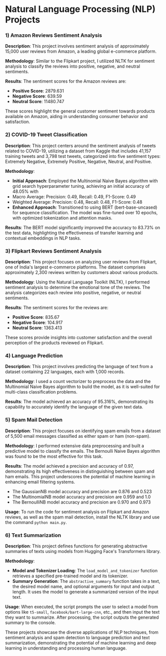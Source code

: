 # Natural Language Processing (NLP) Projects

### 1) Amazon Reviews Sentiment Analysis
**Description**: This project involves sentiment analysis of approximately 15,000 user reviews from Amazon, a leading global e-commerce platform.

**Methodology**: Similar to the Flipkart project, I utilized NLTK for sentiment analysis to classify the reviews into positive, negative, and neutral sentiments.

**Results**: The sentiment scores for the Amazon reviews are:
- **Positive Score**: 2879.631
- **Negative Score**: 639.59
- **Neutral Score**: 11480.747

These scores highlight the general customer sentiment towards products available on Amazon, aiding in understanding consumer behavior and satisfaction.

### 2) COVID-19 Tweet Classification
**Description**: This project centers around the sentiment analysis of tweets related to COVID-19, utilizing a dataset from Kaggle that includes 41,157 training tweets and 3,798 test tweets, categorized into five sentiment types: Extremely Negative, Extremely Positive, Negative, Neutral, and Positive.

**Methodology**:
- **Initial Approach**: Employed the Multinomial Naive Bayes algorithm with grid search hyperparameter tuning, achieving an initial accuracy of 48.05% with 
- Macro Average: Precision: 0.49, Recall: 0.49, F1-Score: 0.49
- Weighted Average: Precision: 0.48, Recall: 0.48, F1-Score: 0.48
- **Enhanced Approach**: Transitioned to using BERT (bert-base-uncased) for sequence classification. The model was fine-tuned over 10 epochs, with optimized tokenization and attention masks.

**Results**: The BERT model significantly improved the accuracy to 83.73% on the test data, highlighting the effectiveness of transfer learning and contextual embeddings in NLP tasks.

### 3) Flipkart Reviews Sentiment Analysis
**Description**: This project focuses on analyzing user reviews from Flipkart, one of India's largest e-commerce platforms. The dataset comprises approximately 2,300 reviews written by customers about various products.

**Methodology**: Using the Natural Language Toolkit (NLTK), I performed sentiment analysis to determine the emotional tone of the reviews. The analysis categorizes each review into positive, negative, or neutral sentiments.

**Results**: The sentiment scores for the reviews are:
- **Positive Score**: 835.67
- **Negative Score**: 104.917
- **Neutral Score**: 1363.413

These scores provide insights into customer satisfaction and the overall perception of the products reviewed on Flipkart.

### 4) Language Prediction
**Description**: This project involves predicting the language of text from a dataset containing 22 languages, each with 1,000 records.

**Methodology**: I used a count vectorizer to preprocess the data and the Multinomial Naive Bayes algorithm to build the model, as it is well-suited for multi-class classification problems.

**Results**: The model achieved an accuracy of 95.316%, demonstrating its capability to accurately identify the language of the given text data.

### 5) Spam Mail Detection
**Description**: This project focuses on identifying spam emails from a dataset of 5,500 email messages classified as either spam or ham (non-spam).

**Methodology**: I performed extensive data preprocessing and built a predictive model to classify the emails. The Bernoulli Naive Bayes algorithm was found to be the most effective for this task.

**Results**: The model achieved a precision and accuracy of 0.97, demonstrating its high effectiveness in distinguishing between spam and ham emails. This project underscores the potential of machine learning in enhancing email filtering systems.
- The GaussianNB model accuracy and precision are 0.876 and 0.523
- The MultinomialNB model accuracy and precision are 0.959 and 1.0
- The BernoulliNB model accuracy and precision are 0.970 and 0.973

**Usage**: To run the code for sentiment analysis on Flipkart and Amazon reviews, as well as the spam mail detection, install the NLTK library and use the command `python main.py`.

### 6) Text Summarization
**Description**: This project defines functions for generating abstractive summaries of texts using models from Hugging Face's Transformers library.

**Methodology**:
- **Model and Tokenizer Loading**: The `load_model_and_tokenizer` function retrieves a specified pre-trained model and its tokenizer.
- **Summary Generation**: The `abstractive_summary` function takes in a text, the desired model name, and optional arguments for input and output length. It uses the model to generate a summarized version of the input text.

**Usage**: When executed, the script prompts the user to select a model from options like `t5-small`, `facebook/bart-large-cnn`, etc., and then input the text they want to summarize. After processing, the script outputs the generated summary to the console.

These projects showcase the diverse applications of NLP techniques, from sentiment analysis and spam detection to language prediction and text summarization, demonstrating the potential of machine learning and deep learning in understanding and processing human language.

